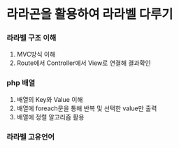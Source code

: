 # 라라곤을 활용하여 라라벨 다루기
### 라라벨 구조 이해
1. MVC방식 이해
2. Route에서 Controller에서 View로 연결해 결과확인 
### php 배열
1. 배열의 Key와 Value 이해
2. 배열에 foreach문을 통해 반복 및 선택한 value만 출력
3. 배열에 정렬 알고리즘 활용
### 라라벨 고유언어
